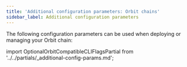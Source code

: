 ```yaml
---
title: 'Additional configuration parameters: Orbit chains'
sidebar_label: Additional configuration parameters
---
```


The following configuration parameters can be used when deploying or managing your Orbit chain:

import OptionalOrbitCompatibleCLIFlagsPartial from '../../partials/_additional-config-params.md';

<OptionalOrbitCompatibleCLIFlagsPartial />
